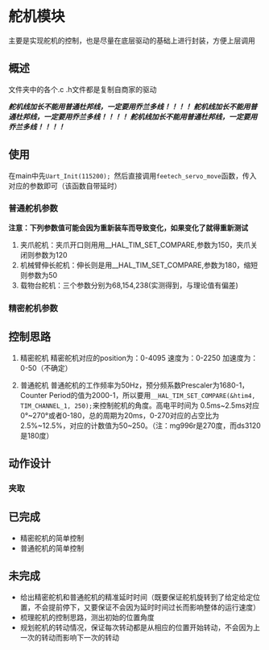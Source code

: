 # 舵机模块  
主要是实现舵机的控制，也是尽量在底层驱动的基础上进行封装，方便上层调用


## 概述
文件夹中的各个.c .h文件都是复制自商家的驱动

***舵机线加长不能用普通杜邦线，一定要用乔兰多线！！！！***
***舵机线加长不能用普通杜邦线，一定要用乔兰多线！！！！***
***舵机线加长不能用普通杜邦线，一定要用乔兰多线！！！！***


## 使用
在main中先`Uart_Init(115200); `然后直接调用`feetech_servo_move`函数，传入对应的参数即可（该函数自带延时）

### 普通舵机参数
**注意：下列参数值可能会因为重新装车而导致变化，如果变化了就得重新测试**

1. 夹爪舵机：夹爪开口则用用__HAL_TIM_SET_COMPARE,参数为150，夹爪关闭则参数为120
2. 机械臂伸长舵机：伸长则是用__HAL_TIM_SET_COMPARE,参数为180，缩短则参数为50
3. 载物台舵机：三个参数分别为68,154,238(实测得到，与理论值有偏差)


### 精密舵机参数



## 控制思路
1. 精密舵机
精密舵机对应的position为：0-4095
速度为：0-2250
加速度为：0-50（不确定）

2. 普通舵机
普通舵机的工作频率为50Hz，预分频系数Prescaler为1680-1，Counter Period的值为2000-1，所以要用`__HAL_TIM_SET_COMPARE(&htim4, TIM_CHANNEL_1, 250);`来控制舵机的角度。高电平时间为
0.5ms~2.5ms对应0°~270°或者0-180，总的周期为20ms，0-270对应的占空比为2.5%~12.5%，对应的计数值为50~250。（注：mg996r是270度，而ds3120是180度）


## 动作设计

### 夹取


## 已完成
- 精密舵机的简单控制
- 普通舵机的简单控制

## 未完成
- 给出精密舵机和普通舵机的精准延时时间（既要保证舵机旋转到了给定给定位置，不会提前停下，又要保证不会因为延时时间过长而影响整体的运行速度）
- 梳理舵机的控制思路，测出初始的位置角度
- 规划舵机的转动情况，保证每次转动都是从相应的位置开始转动，不会因为上一次的转动而影响下一次的转动
